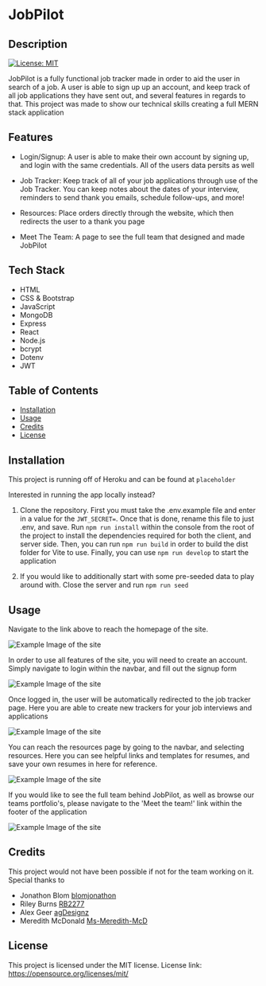  # JobPilot

## Description

[![License: MIT](https://img.shields.io/badge/License-MIT-yellow.svg)](https://opensource.org/licenses/MIT)

JobPilot is a fully functional job tracker made in order to aid the user in search of a job. A user is able to sign up up an account, and keep track of all job applications they have sent out, and several features in regards to that. This project was made to show our technical skills creating a full MERN stack application

## Features
* Login/Signup: A user is able to make their own account by signing up, and login with the same credentials. All of the users data persits as well

* Job Tracker: Keep track of all of your job applications through use of the Job Tracker. You can keep notes about the dates of your interview, reminders to send thank you emails, schedule follow-ups, and more!

* Resources: Place orders directly through the website, which then redirects the user to a thank you page

* Meet The Team: A page to see the full team that designed and made JobPilot



## Tech Stack

* HTML
* CSS & Bootstrap
* JavaScript
* MongoDB
* Express
* React
* Node.js
* bcrypt
* Dotenv
* JWT


## Table of Contents

- [Installation](#installation)
- [Usage](#usage)
- [Credits](#credits)
- [License](#license)


## Installation

This project is running off of Heroku and can be found at `placeholder`

Interested in running the app locally instead? 

1. Clone the repository. First you must take the .env.example file and enter in a value for the `JWT_SECRET=`. Once that is done, rename this file to just .env, and save. Run `npm run install` within the console from the root of the project to install the dependencies required for both the client, and server side. Then, you can run `npm run build` in order to build the dist folder for Vite to use. Finally, you can use `npm run develop` to start the application

2. If you would like to additionally start with some pre-seeded data to play around with. Close the server and run `npm run seed`

## Usage

Navigate to the link above to reach the homepage of the site.

![Example Image of the site]()


In order to use all features of the site, you will need to create an account. Simply navigate to login within the navbar, and fill out the signup form

![Example Image of the site]()


Once logged in, the user will be automatically redirected to the job tracker page. Here you are able to create new trackers for your job interviews and applications

![Example Image of the site]()


You can reach the resources page by going to the navbar, and selecting resources. Here you can see helpful links and templates for resumes, and save your own resumes in here for reference.

![Example Image of the site]()


If you would like to see the full team behind JobPilot, as well as browse our teams portfolio's, please navigate to the 'Meet the team!' link within the footer of the application

![Example Image of the site]()


## Credits

This project would not have been possible if not for the team working on it. Special thanks to 

- Jonathon Blom [blomjonathon](https://github.com/blomjonathon) 
- Riley Burns [RB2277](https://github.com/RB2277) 
- Alex Geer [agDesignz](https://github.com/agDesignz)
- Meredith McDonald [Ms-Meredith-McD](https://github.com/Ms-Meredith-McD)  


## License

This project is licensed under the MIT license. License link: https://opensource.org/licenses/mit/